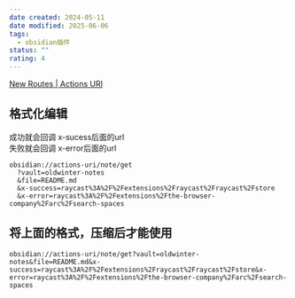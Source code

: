 ```yaml
---
date created: 2024-05-11
date modified: 2025-06-06
tags:
  - obsidian插件
status: ""
rating: 4
---
```


[New Routes | Actions URI](https://zottmann.dev/obsidian-actions-uri/routes/)

## 格式化编辑

成功就会回调 x-sucess后面的url  
失败就会回调 x-error后面的url

```
obsidian://actions-uri/note/get
  ?vault=oldwinter-notes
  &file=README.md
  &x-success=raycast%3A%2F%2Fextensions%2Fraycast%2Fraycast%2Fstore
  &x-error=raycast%3A%2F%2Fextensions%2Fthe-browser-company%2Farc%2Fsearch-spaces
```

## 将上面的格式，压缩后才能使用

```
obsidian://actions-uri/note/get?vault=oldwinter-notes&file=README.md&x-success=raycast%3A%2F%2Fextensions%2Fraycast%2Fraycast%2Fstore&x-error=raycast%3A%2F%2Fextensions%2Fthe-browser-company%2Farc%2Fsearch-spaces
```
